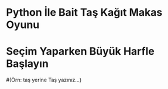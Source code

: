 # Python İle Bait Taş Kağıt Makas Oyunu
# Seçim Yaparken Büyük Harfle Başlayın
#(Örn: taş yerine Taş yazınız...)
